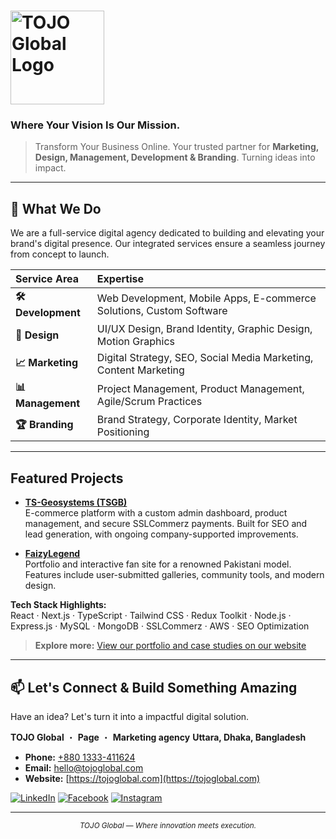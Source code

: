 # <img src="https://placehold.co/100x30/white/black?font=montserrat&text=TOJO%20GLOBAL" alt="TOJO Global Logo" width="150"/>

### **Where Your Vision Is Our Mission.**

> Transform Your Business Online. Your trusted partner for **Marketing, Design, Management, Development & Branding**. Turning ideas into impact.

---

## 🚀 What We Do

We are a full-service digital agency dedicated to building and elevating your brand's digital presence. Our integrated services ensure a seamless journey from concept to launch.

| Service Area | Expertise |
| :--- | :--- |
| **🛠️ Development** | Web Development, Mobile Apps, E-commerce Solutions, Custom Software |
| **🎨 Design** | UI/UX Design, Brand Identity, Graphic Design, Motion Graphics |
| **📈 Marketing** | Digital Strategy, SEO, Social Media Marketing, Content Marketing |
| **📊 Management** | Project Management, Product Management, Agile/Scrum Practices |
| **🏆 Branding** | Brand Strategy, Corporate Identity, Market Positioning |

---

## Featured Projects

- **[TS-Geosystems (TSGB)](https://ts-geosystems.com.bd)**  
  E-commerce platform with a custom admin dashboard, product management, and secure SSLCommerz payments. Built for SEO and lead generation, with ongoing company-supported improvements.

- **[FaizyLegend](https://faizylegend.com)**  
  Portfolio and interactive fan site for a renowned Pakistani model. Features include user-submitted galleries, community tools, and modern design.

**Tech Stack Highlights:**  
React · Next.js · TypeScript · Tailwind CSS · Redux Toolkit · Node.js · Express.js · MySQL · MongoDB · SSLCommerz · AWS · SEO Optimization

> **Explore more:** [View our portfolio and case studies on our website](https://tojoglobal.com)

---

## 📫 Let's Connect & Build Something Amazing

Have an idea? Let's turn it into a impactful digital solution.

**TOJO Global** ・ **Page** ・ **Marketing agency**
**Uttara, Dhaka, Bangladesh**

*   **Phone:** [+880 1333-411624](tel:+8801333411624)
*   **Email:** [hello@tojoglobal.com](mailto:hello@tojoglobal.com)
*   **Website:** [https://tojoglobal.com](https://tojoglobal.com)

[![LinkedIn](https://img.shields.io/badge/LinkedIn-0A66C2?style=for-the-badge&logo=linkedin&logoColor=white)](https://www.linkedin.com/company/tojoglobal)
[![Facebook](https://img.shields.io/badge/Facebook-1877F2?style=for-the-badge&logo=facebook&logoColor=white)](https://www.facebook.com/tojoglobal)
[![Instagram](https://img.shields.io/badge/Instagram-E4405F?style=for-the-badge&logo=instagram&logoColor=white)](https://www.instagram.com/tojoglobal)

---

<p align="center">
  <sub><i>TOJO Global — Where innovation meets execution.</i></sub>
</p>
